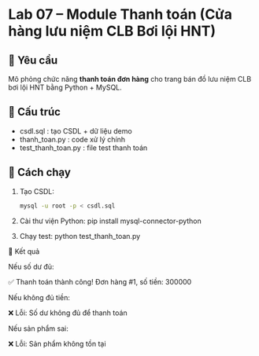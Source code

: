 # Lab 07 – Module Thanh toán (Cửa hàng lưu niệm CLB Bơi lội HNT)

## 📌 Yêu cầu
Mô phỏng chức năng **thanh toán đơn hàng** cho trang bán đồ lưu niệm CLB bơi lội HNT bằng Python + MySQL.

## 📂 Cấu trúc
- csdl.sql : tạo CSDL + dữ liệu demo  
- thanh_toan.py : code xử lý chính  
- test_thanh_toan.py : file test thanh toán  

## 🚀 Cách chạy
1. Tạo CSDL:
   ```bash
   mysql -u root -p < csdl.sql

2. Cài thư viện Python:
pip install mysql-connector-python

3. Chạy test:
python test_thanh_toan.py

📸 Kết quả

Nếu số dư đủ:

✅ Thanh toán thành công! Đơn hàng #1, số tiền: 300000


Nếu không đủ tiền:

❌ Lỗi: Số dư không đủ để thanh toán


Nếu sản phẩm sai:

❌ Lỗi: Sản phẩm không tồn tại

